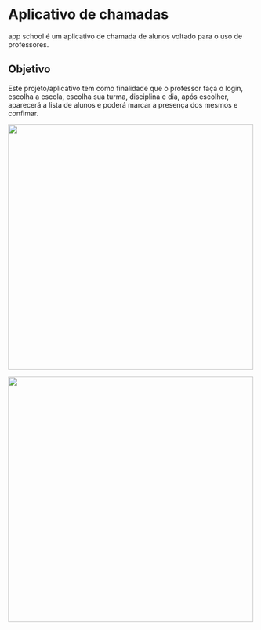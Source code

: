 # Aplicativo de chamadas

app school é um aplicativo de chamada de alunos voltado para o uso de professores.


## Objetivo

Este projeto/aplicativo tem como finalidade que o professor faça o login, escolha a escola, escolha sua turma, disciplina e dia, após escolher, aparecerá a lista de alunos e poderá marcar a presença dos mesmos e confimar.

<img src="appSchool/assets/scs1.png" height="500"><br>

<img src="appSchool/assets/scs2.png" height="500"><br>
